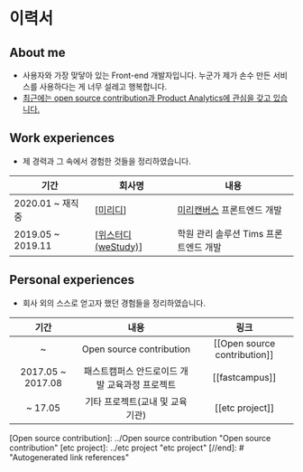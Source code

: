 # 이력서

## About me

- 사용자와 가장 맞닿아 있는 Front-end 개발자입니다. 누군가 제가 손수 만든 서비스를 사용하다는 게 너무 설레고 행복합니다.
- [최근에는 open source contribution과 Product Analytics에 관심을 갖고 있습니다.](https://jhlee910609.github.io/til_everything/Open%20source%20contribution#react-wrapper-component-opensource-react-analytics-provider-contributor)

## Work experiences

- 제 경력과 그 속에서 경험한 것들을 정리하였습니다.

| 기간              | 회사명                | 내용                                                            |
| ----------------- | --------------------- | --------------------------------------------------------------- |
| 2020.01 ~ 재직 중 | [[미리디]]            | [미리캔버스](https://www.miricanvas.com/design) 프론트엔드 개발 |
| 2019.05 ~ 2019.11 | [[위스터디(weStudy)]] | 학원 관리 솔루션 Tims 프론트엔드 개발                           |

## Personal experiences

- 회사 외의 스스로 얻고자 했던 경험들을 정리하였습니다.

|       기간        |                      내용                      |             링크             |
| :---------------: | :--------------------------------------------: | :--------------------------: |
|         ~         |            Open source contribution            | [[Open source contribution]] |
| 2017.05 ~ 2017.08 | 패스트캠퍼스 안드로이드 개발 교육과정 프로젝트 |        [[fastcampus]]        |
|      ~ 17.05      |        기타 프로젝트(교내 및 교육기관)         |       [[etc project]]        |

[//begin]: # "Autogenerated link references for markdown compatibility"
[미리디]: ../미리디 "미리디(미리캔버스)"
[위스터디(westudy)]: ../위스터디(weStudy) "위스터디(weStudy)"

[Open source contribution]: ../Open source contribution "Open source contribution"
[etc project]: ../etc project "etc project"
[//end]: # "Autogenerated link references"
